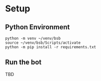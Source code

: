 # Setup

## Python Environment

```
python -m venv ~/venv/bsb
source ~/venv/bsb/Scripts/activate
python -m pip install -r requirements.txt
```

## Run the bot

TBD
